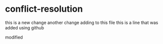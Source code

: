 # conflict-resolution

this is a new change
another change adding to this file
this is  a line that was added using github

modified
